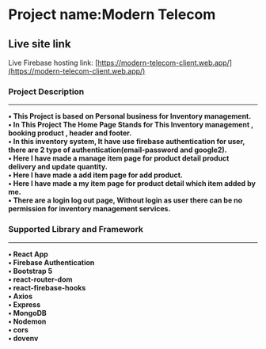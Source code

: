 # Project name:Modern Telecom

## Live site link
Live Firebase hosting link: [https://modern-telecom-client.web.app/](https://modern-telecom-client.web.app/)

### Project Description
***
**• This Project is based on Personal business for Inventory management.** <br/>
**• In This Project The Home Page Stands for This Inventory management , booking product , header and footer.** <br/>
**• In this inventory system, It have use firebase authentication for user, there are 2 type of authentication(email-password and google2).** <br/>
**• Here I have made a manage item page for product detail product delivery and update quantity.** <br/>
**• Here I have made a add item page for add product.** <br/>
**• Here I have made a my item page for product detail which item added by me.** <br/>
**• There are a login log out page, Without login as user there can be no permission for inventory management services.**

### Supported Library and Framework
***
**• React App** <br/>
**• Firebase Authentication** <br/>
**• Bootstrap 5** <br/>
**• react-router-dom** <br/>
**• react-firebase-hooks** <br/>
**• Axios** <br/>
**• Express** <br/>
**• MongoDB** <br/>
**• Nodemon** <br/>
**• cors** <br/>
**• dovenv**

